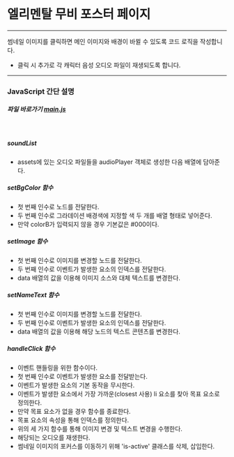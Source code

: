 # 엘리멘탈 무비 포스터 페이지

---

썸네일 이미지를 클릭하면 메인 이미지와 배경이 바뀔 수 있도록 코드 로직을 작성합니다.
+ 클릭 시 추가로 각 캐릭터 음성 오디오 파일이 재생되도록 합니다.

---

### JavaScript 간단 설명
##### 파일 바로가기 [main.js](client/js/main.js "mission02 main.js")

&nbsp;
##### soundList
- assets에 있는 오디오 파일들을 audioPlayer 객체로 생성한 다음 배열에 담아준다.

##### setBgColor 함수
- 첫 번째 인수로 노드를 전달한다.
- 두 번째 인수로 그라데이션 배경색에 지정할 색 두 개를 배열 형태로 넣어준다.
- 만약 colorB가 입력되지 않을 경우 기본값은 #000이다.

##### setImage 함수
- 첫 번째 인수로 이미지를 변경할 노드를 전달한다.
- 두 번째 인수로 이벤트가 발생한 요소의 인덱스를 전달한다.
- data 배열의 값을 이용해 이미지 소스와 대체 텍스트를 변경한다.

##### setNameText 함수
- 첫 번째 인수로 이미지를 변경할 노드를 전달한다.
- 두 번째 인수로 이벤트가 발생한 요소의 인덱스를 전달한다.
- data 배열의 값을 이용해 해당 노드의 텍스트 콘텐츠를 변경한다.

##### handleClick 함수
- 이벤트 핸들링을 위한 함수이다.
- 첫 번째 인수로 이벤트가 발생한 요소를 전달받는다.
- 이벤트가 발생한 요소의 기본 동작을 무시한다.
- 이벤트가 발생한 요소에서 가장 가까운(closest 사용) li 요소를 찾아 목표 요소로 정의한다.
- 만약 목표 요소가 없을 경우 함수를 종료한다.
- 목표 요소의 속성을 통해 인덱스를 정의한다.
- 위의 세 가지 함수를 통해 이미지 변경 및 텍스트 변경을 수행한다.
- 해당되는 오디오를 재생한다.
- 썸네일 이미지의 포커스를 이동하기 위해 'is-active' 클래스를 삭제, 삽입한다.